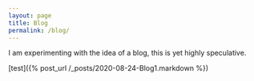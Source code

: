 ```yaml
---
layout: page
title: Blog
permalink: /blog/
---
```


I am experimenting with the idea of a blog, this is yet highly speculative.

[test]({% post_url /_posts/2020-08-24-Blog1.markdown %})